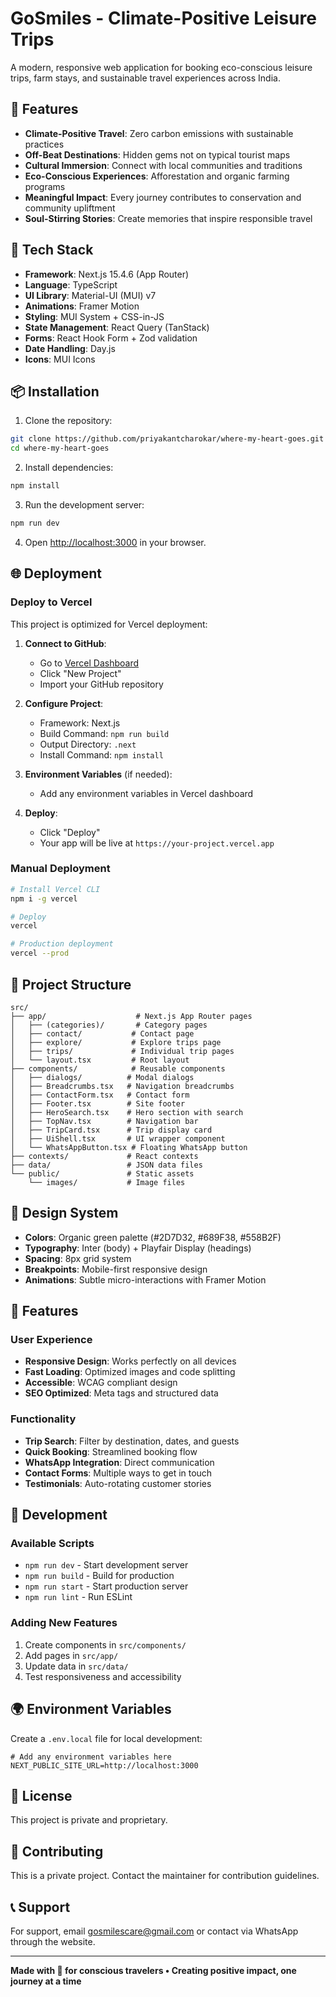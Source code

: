# GoSmiles - Climate-Positive Leisure Trips

A modern, responsive web application for booking eco-conscious leisure trips, farm stays, and sustainable travel experiences across India.

## 🌟 Features

- **Climate-Positive Travel**: Zero carbon emissions with sustainable practices
- **Off-Beat Destinations**: Hidden gems not on typical tourist maps
- **Cultural Immersion**: Connect with local communities and traditions
- **Eco-Conscious Experiences**: Afforestation and organic farming programs
- **Meaningful Impact**: Every journey contributes to conservation and community upliftment
- **Soul-Stirring Stories**: Create memories that inspire responsible travel

## 🚀 Tech Stack

- **Framework**: Next.js 15.4.6 (App Router)
- **Language**: TypeScript
- **UI Library**: Material-UI (MUI) v7
- **Animations**: Framer Motion
- **Styling**: MUI System + CSS-in-JS
- **State Management**: React Query (TanStack)
- **Forms**: React Hook Form + Zod validation
- **Date Handling**: Day.js
- **Icons**: MUI Icons

## 📦 Installation

1. Clone the repository:
```bash
git clone https://github.com/priyakantcharokar/where-my-heart-goes.git
cd where-my-heart-goes
```

2. Install dependencies:
```bash
npm install
```

3. Run the development server:
```bash
npm run dev
```

4. Open [http://localhost:3000](http://localhost:3000) in your browser.

## 🌐 Deployment

### Deploy to Vercel

This project is optimized for Vercel deployment:

1. **Connect to GitHub**: 
   - Go to [Vercel Dashboard](https://vercel.com/dashboard)
   - Click "New Project"
   - Import your GitHub repository

2. **Configure Project**:
   - Framework: Next.js
   - Build Command: `npm run build`
   - Output Directory: `.next`
   - Install Command: `npm install`

3. **Environment Variables** (if needed):
   - Add any environment variables in Vercel dashboard

4. **Deploy**:
   - Click "Deploy"
   - Your app will be live at `https://your-project.vercel.app`

### Manual Deployment

```bash
# Install Vercel CLI
npm i -g vercel

# Deploy
vercel

# Production deployment
vercel --prod
```

## 📁 Project Structure

```
src/
├── app/                    # Next.js App Router pages
│   ├── (categories)/       # Category pages
│   ├── contact/           # Contact page
│   ├── explore/           # Explore trips page
│   ├── trips/             # Individual trip pages
│   └── layout.tsx         # Root layout
├── components/            # Reusable components
│   ├── dialogs/          # Modal dialogs
│   ├── Breadcrumbs.tsx   # Navigation breadcrumbs
│   ├── ContactForm.tsx   # Contact form
│   ├── Footer.tsx        # Site footer
│   ├── HeroSearch.tsx    # Hero section with search
│   ├── TopNav.tsx        # Navigation bar
│   ├── TripCard.tsx      # Trip display card
│   ├── UiShell.tsx       # UI wrapper component
│   └── WhatsAppButton.tsx # Floating WhatsApp button
├── contexts/             # React contexts
├── data/                 # JSON data files
└── public/               # Static assets
    └── images/           # Image files
```

## 🎨 Design System

- **Colors**: Organic green palette (#2D7D32, #689F38, #558B2F)
- **Typography**: Inter (body) + Playfair Display (headings)
- **Spacing**: 8px grid system
- **Breakpoints**: Mobile-first responsive design
- **Animations**: Subtle micro-interactions with Framer Motion

## 📱 Features

### User Experience
- **Responsive Design**: Works perfectly on all devices
- **Fast Loading**: Optimized images and code splitting
- **Accessible**: WCAG compliant design
- **SEO Optimized**: Meta tags and structured data

### Functionality
- **Trip Search**: Filter by destination, dates, and guests
- **Quick Booking**: Streamlined booking flow
- **WhatsApp Integration**: Direct communication
- **Contact Forms**: Multiple ways to get in touch
- **Testimonials**: Auto-rotating customer stories

## 🔧 Development

### Available Scripts

- `npm run dev` - Start development server
- `npm run build` - Build for production
- `npm run start` - Start production server
- `npm run lint` - Run ESLint

### Adding New Features

1. Create components in `src/components/`
2. Add pages in `src/app/`
3. Update data in `src/data/`
4. Test responsiveness and accessibility

## 🌍 Environment Variables

Create a `.env.local` file for local development:

```env
# Add any environment variables here
NEXT_PUBLIC_SITE_URL=http://localhost:3000
```

## 📄 License

This project is private and proprietary.

## 🤝 Contributing

This is a private project. Contact the maintainer for contribution guidelines.

## 📞 Support

For support, email gosmilescare@gmail.com or contact via WhatsApp through the website.

---

**Made with 💚 for conscious travelers • Creating positive impact, one journey at a time**